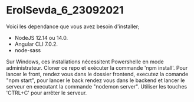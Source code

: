 # ErolSevda_6_23092021 
Voici les dependance que vous avez besoin d'installer;
- NodeJS 12.14 ou 14.0.
- Angular CLI 7.0.2.
- node-sass

Sur Windows, ces installations nécessitent Powershelle en mode administrateur.
Cloner ce repo et exécuter la commande 'npm install'.
Pour lancer le front,  rendez vous dans le dossier frontend, executez la comande "npm start", pour lancer le back rendez vous dans le backend et lancer le serveur en executant la commande "nodemon server".
Utiliser les touches 'CTRL+C' pour arrêter le serveur.
